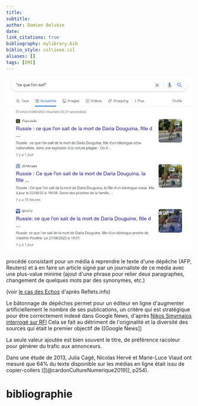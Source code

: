 ```yaml
---
title: 
subtitle:
author: Damien Belvèze
date: 
link_citations: true
bibliography: mylibrary.bib
biblio_style: csl\ieee.csl
aliases: []
tags: [EMI]
---
```


![](images/batonnage_depeches2.jpg)

procédé consistant pour un média à reprendre le texte d'une dépêche (AFP, Reuters) et à en faire un article signé par un journaliste de ce média avec une plus-value minime (ajout d'une phrase pour relier deux paragraphes, changement de quelques mots par des synonymes, etc.)

(voir [le cas des Echos](https://reflets.info/articles/batonnage-de-depeches-les-echos-au-top) d'après Reflets.info)

Le bâtonnage de dépêches permet pour un éditeur en ligne d'augmenter artificiellement le nombre de ses publications, un critère qui est stratégique pour être correctement indexé dans Google News, d'après [Nikos Smyrnaios interrogé sur RFI](https://www.rfi.fr/fr/podcasts/atelier-des-m%C3%A9dias/20210918-l-impact-du-11-septembre-sur-la-diffusion-de-l-information-en-ligne)
Cela se fait au détriment de l'originalité et la diversité des sources qui était le premier objectif de [[Google News]]

La seule valeur ajoutée est bien souvent le titre, de préférence racoleur pour générer du trafic aux annonceurs.

Dans une étude de 2013, Julia Cagé, Nicolas Hervé et Marie-Luce Viaud ont mesuré que 64% du texte disponible sur les médias en ligne était issu de copier-collers ([[@cardonCultureNumerique2019]], p254). 



# bibliographie

